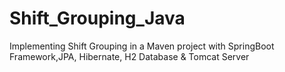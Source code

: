 # Shift_Grouping_Java
Implementing Shift Grouping in a Maven project with SpringBoot Framework,JPA, Hibernate, H2 Database &amp; Tomcat Server
